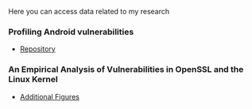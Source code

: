 Here you can access data related to my research

### Profiling Android vulnerabilities

* [Repository](AndroidVulnerabilities/Android/)

### An Empirical Analysis of Vulnerabilities in OpenSSL and the Linux Kernel 

* [Additional Figures](VulnerabilityAnalysis/)
